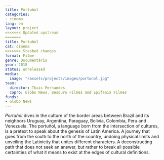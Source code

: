```yaml
---
title: Portuñol
categories:
- cinema
lang: en
layout: project
<<<<<<< Updated upstream
=======
title: Portuñol
cat: cinema
>>>>>>> Stashed changes
format: Filme
genre: Documentário
year: 2018
status: unreleased
media:
  image: "/assets/projects/images/portunol.jpg"
team:
  director: Thais Fernandes
  copro: Globo News, Besouro Filmes and Epifania Filmes
funds:
- Globo News
---
```


_Portuñol_ dives in the culture of the border areas between Brazil and its neighbors Uruguay, Argentina, Paraguay, Bolivia, Colombia, Peru and Venezuela. The portuñol, a language born from the intersection of cultures, is a pretext to speak about the genesis of Latin America. A journey that goes from the south to the north of the country, undoing physical limits and unveiling the Latinicity that unites different characters. A deconstructing path that does not seek an answer, but rather to break all possible certainties of what it means to exist at the edges of cultural definitions.
